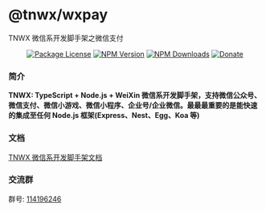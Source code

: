 # @tnwx/wxpay

TNWX 微信系开发脚手架之微信支付

<p align="center">
 <a href="https://www.npmjs.com/package/@tnwx/wxpay" target="_blank"><img src="https://img.shields.io/npm/l/@tnwx/wxpay.svg?style=flat-square" alt="Package License" /></a>
<a href="https://www.npmjs.com/package/@tnwx/wxpay" target="_blank"><img src="https://img.shields.io/npm/v/@tnwx/wxpay.svg?style=flat-square" alt="NPM Version" /></a>
<a href="https://www.npmjs.com/package/@tnwx/wxpay" target="_blank"><img src="https://img.shields.io/npm/dt/@tnwx/wxpay.svg?style=flat-square" alt="NPM Downloads" /></a>
<a href="https://github.com/Javen205/donate" target="_blank"><img src="https://img.shields.io/badge/Donate-WeChat-%23ff3f59.svg?style=flat-square" alt="Donate"/></a>
</p>

### 简介

**TNWX: TypeScript + Node.js + WeiXin 微信系开发脚手架，支持微信公众号、微信支付、微信小游戏、微信小程序、企业号/企业微信。最最最重要的是能快速的集成至任何 Node.js 框架(Express、Nest、Egg、Koa 等)**

### 文档

[TNWX 微信系开发脚手架文档](https://javen205.gitee.io/tnwx)

### 交流群

群号: [114196246](https:shang.qq.com/wpa/qunwpa?idkey=a1e4fd8c71008961bd4fc8eeea224e726afd5e5eae7bf1d96d3c77897388bf24)
